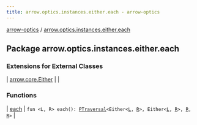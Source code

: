 ```yaml
---
title: arrow.optics.instances.either.each - arrow-optics
---
```


[arrow-optics](../index.html) / [arrow.optics.instances.either.each](./index.html)

## Package arrow.optics.instances.either.each

### Extensions for External Classes

| [arrow.core.Either](arrow.core.-either/index.html) |  |

### Functions

| [each](each.html) | `fun <L, R> each(): `[`PTraversal`](../arrow.optics/-p-traversal/index.html)`<Either<`[`L`](each.html#L)`, `[`R`](each.html#R)`>, Either<`[`L`](each.html#L)`, `[`R`](each.html#R)`>, `[`R`](each.html#R)`, `[`R`](each.html#R)`>` |

